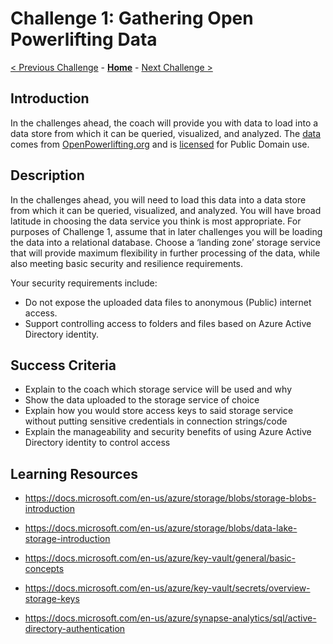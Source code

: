 # Challenge 1: Gathering Open Powerlifting Data

[< Previous Challenge](./00-prereqs.md) - **[Home](../README.md)** - [Next Challenge >](./02-load-data.md)

## Introduction

In the challenges ahead, the coach will provide you with data to load into a data store from which it can be queried, visualized, and analyzed. The [data](https://github.com/sstangl/openpowerlifting-static/raw/gh-pages/openpowerlifting-latest.zip) comes from [OpenPowerlifting.org](https://www.openpowerlifting.org/) and is [licensed](https://openpowerlifting.gitlab.io/opl-csv/) for Public Domain use.

## Description

In the challenges ahead, you will need to load this data into a data store from which it can be queried, visualized, and analyzed.  You will have broad latitude in choosing the data service you think is most appropriate.  For purposes of Challenge 1, assume that in later challenges you will be loading the data into a relational database.  Choose a ‘landing zone’ storage service that will provide maximum flexibility in further processing of the data, while also meeting basic security and resilience requirements.

Your security requirements include:
- Do not expose the uploaded data files to anonymous (Public) internet access.
- Support controlling access to folders and files based on Azure Active Directory identity.

## Success Criteria
- Explain to the coach which storage service will be used and why
- Show the data uploaded to the storage service of choice
- Explain how you would store access keys to said storage service without putting sensitive credentials in connection strings/code
- Explain the manageability and security benefits of using Azure Active Directory identity to control access

## Learning Resources
- https://docs.microsoft.com/en-us/azure/storage/blobs/storage-blobs-introduction
- https://docs.microsoft.com/en-us/azure/storage/blobs/data-lake-storage-introduction

- https://docs.microsoft.com/en-us/azure/key-vault/general/basic-concepts
- https://docs.microsoft.com/en-us/azure/key-vault/secrets/overview-storage-keys

- https://docs.microsoft.com/en-us/azure/synapse-analytics/sql/active-directory-authentication
